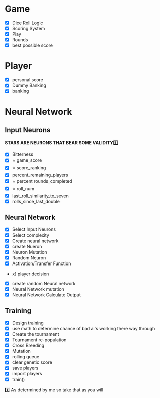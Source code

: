 # Game
 - [x] Dice Roll Logic
 - [x] Scoring System
 - [x] Play
 - [x] Rounds
 - [x] best possible score

# Player

- [x] personal score
- [x] Dummy Banking
- [x] banking

# Neural Network

## Input Neurons
**STARS ARE NEURONS THAT BEAR SOME VALIDITY1️⃣**
- [x] Bitterness
- [x] ⭐ game_score 
- [x] ⭐ score_ranking
- [x] percent_remaining_players
- [x] ⭐ percent rounds_completed
- [x] ⭐ roll_num
- [x] last_roll_similarity_to_seven
- [x] rolls_since_last_double

## Neural Network
- [x] Select Input Neurons
- [x] Select complexity
- [x] Create neural network
- [x] create Nueron
- [x] Neuron Mutation
- [x] Random Neuron
- [x] Activation/Transfer Function
- x] player decision
- [x] create random Neural network
- [x] Neural Network mutation
- [x] Neural Network Calculate Output

## Training
- [x] Design training
- [x] use math to determine chance of bad ai's working there way through
- [x] Create the tournament
- [x] Tournament re-population
- [x] Cross Breeding
- [x] Mutation
- [x] rolling queue 
- [x] clear genetic score
- [x] save players
- [x] import players
- [x] train()

1️⃣ As determined by me so take that as you will 